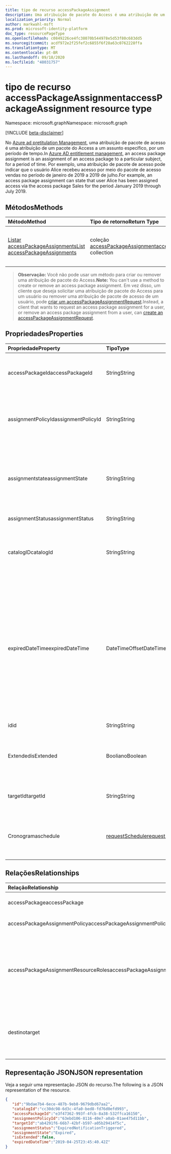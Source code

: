 ```yaml
---
title: tipo de recurso accessPackageAssignment
description: Uma atribuição de pacote do Access é uma atribuição de um pacote do Access a um assunto específico, por um período de tempo.
localization_priority: Normal
author: markwahl-msft
ms.prod: microsoft-identity-platform
doc_type: resourcePageType
ms.openlocfilehash: c0849226ce4fc38070b544978e5d53f80c683dd5
ms.sourcegitcommit: acdf972e2f25fef2c6855f6f28a63c0762228ffa
ms.translationtype: MT
ms.contentlocale: pt-BR
ms.lasthandoff: 09/18/2020
ms.locfileid: "48031757"
---
```

# <a name="accesspackageassignment-resource-type"></a><span data-ttu-id="07b1e-103">tipo de recurso accessPackageAssignment</span><span class="sxs-lookup"><span data-stu-id="07b1e-103">accessPackageAssignment resource type</span></span>

<span data-ttu-id="07b1e-104">Namespace: microsoft.graph</span><span class="sxs-lookup"><span data-stu-id="07b1e-104">Namespace: microsoft.graph</span></span>

[!INCLUDE [beta-disclaimer](../../includes/beta-disclaimer.md)]

<span data-ttu-id="07b1e-105">No [Azure ad pretitulation Management](entitlementmanagement-root.md), uma atribuição de pacote de acesso é uma atribuição de um pacote do Access a um assunto específico, por um período de tempo.</span><span class="sxs-lookup"><span data-stu-id="07b1e-105">In [Azure AD entitlement management](entitlementmanagement-root.md), an access package assignment is an assignment of an access package to a particular subject, for a period of time.</span></span>  <span data-ttu-id="07b1e-106">Por exemplo, uma atribuição de pacote de acesso pode indicar que o usuário Alice recebeu acesso por meio do pacote de acesso vendas no período de janeiro de 2019 a 2019 de julho.</span><span class="sxs-lookup"><span data-stu-id="07b1e-106">For example, an access package assignment can state that user Alice has been assigned access via the access package Sales for the period January 2019 through July 2019.</span></span>

## <a name="methods"></a><span data-ttu-id="07b1e-107">Métodos</span><span class="sxs-lookup"><span data-stu-id="07b1e-107">Methods</span></span>

| <span data-ttu-id="07b1e-108">Método</span><span class="sxs-lookup"><span data-stu-id="07b1e-108">Method</span></span>       | <span data-ttu-id="07b1e-109">Tipo de retorno</span><span class="sxs-lookup"><span data-stu-id="07b1e-109">Return Type</span></span> | <span data-ttu-id="07b1e-110">Descrição</span><span class="sxs-lookup"><span data-stu-id="07b1e-110">Description</span></span> |
|:-------------|:------------|:------------|
| [<span data-ttu-id="07b1e-111">Listar accessPackageAssignments</span><span class="sxs-lookup"><span data-stu-id="07b1e-111">List accessPackageAssignments</span></span>](../api/accesspackageassignment-list.md) | <span data-ttu-id="07b1e-112">coleção [accessPackageAssignment](accesspackageassignment.md)</span><span class="sxs-lookup"><span data-stu-id="07b1e-112">[accessPackageAssignment](accesspackageassignment.md) collection</span></span> | <span data-ttu-id="07b1e-113">Recupere uma lista de objetos **accesspackageassignment** .</span><span class="sxs-lookup"><span data-stu-id="07b1e-113">Retrieve a list of **accesspackageassignment** objects.</span></span> |

><span data-ttu-id="07b1e-114">**Observação:** Você não pode usar um método para criar ou remover uma atribuição de pacote do Access.</span><span class="sxs-lookup"><span data-stu-id="07b1e-114">**Note:** You can't use a method to create or remove an access package assignment.</span></span> <span data-ttu-id="07b1e-115">Em vez disso, um cliente que deseja solicitar uma atribuição de pacote do Access para um usuário ou remover uma atribuição de pacote de acesso de um usuário, pode [criar um accessPackageAssignmentRequest](../api/accesspackageassignmentrequest-post.md).</span><span class="sxs-lookup"><span data-stu-id="07b1e-115">Instead, a client that wants to request an access package assignment for a user, or remove an access package assignment from a user, can [create an accessPackageAssignmentRequest](../api/accesspackageassignmentrequest-post.md).</span></span>

## <a name="properties"></a><span data-ttu-id="07b1e-116">Propriedades</span><span class="sxs-lookup"><span data-stu-id="07b1e-116">Properties</span></span>

| <span data-ttu-id="07b1e-117">Propriedade</span><span class="sxs-lookup"><span data-stu-id="07b1e-117">Property</span></span>     | <span data-ttu-id="07b1e-118">Tipo</span><span class="sxs-lookup"><span data-stu-id="07b1e-118">Type</span></span>        | <span data-ttu-id="07b1e-119">Descrição</span><span class="sxs-lookup"><span data-stu-id="07b1e-119">Description</span></span> |
|:-------------|:------------|:------------|
|<span data-ttu-id="07b1e-120">accessPackageId</span><span class="sxs-lookup"><span data-stu-id="07b1e-120">accessPackageId</span></span>|<span data-ttu-id="07b1e-121">String</span><span class="sxs-lookup"><span data-stu-id="07b1e-121">String</span></span>|<span data-ttu-id="07b1e-122">O identificador do pacote de acesso.</span><span class="sxs-lookup"><span data-stu-id="07b1e-122">The identifier of the access package.</span></span> <span data-ttu-id="07b1e-123">Somente leitura.</span><span class="sxs-lookup"><span data-stu-id="07b1e-123">Read-only.</span></span>|
|<span data-ttu-id="07b1e-124">assignmentPolicyId</span><span class="sxs-lookup"><span data-stu-id="07b1e-124">assignmentPolicyId</span></span>|<span data-ttu-id="07b1e-125">String</span><span class="sxs-lookup"><span data-stu-id="07b1e-125">String</span></span>|<span data-ttu-id="07b1e-126">O identificador da política de atribuição de pacote do Access.</span><span class="sxs-lookup"><span data-stu-id="07b1e-126">The identifier of the access package assignment policy.</span></span> <span data-ttu-id="07b1e-127">Somente leitura.</span><span class="sxs-lookup"><span data-stu-id="07b1e-127">Read-only.</span></span>|
|<span data-ttu-id="07b1e-128">assignmentstate</span><span class="sxs-lookup"><span data-stu-id="07b1e-128">assignmentState</span></span>|<span data-ttu-id="07b1e-129">String</span><span class="sxs-lookup"><span data-stu-id="07b1e-129">String</span></span>|<span data-ttu-id="07b1e-130">O estado do pacote do Access.</span><span class="sxs-lookup"><span data-stu-id="07b1e-130">The state of the access package.</span></span> <span data-ttu-id="07b1e-131">Os valores possíveis são `Delivered` ou `Expired` .</span><span class="sxs-lookup"><span data-stu-id="07b1e-131">Possible values are `Delivered` or `Expired`.</span></span> <span data-ttu-id="07b1e-132">Somente leitura.</span><span class="sxs-lookup"><span data-stu-id="07b1e-132">Read-only.</span></span>|
|<span data-ttu-id="07b1e-133">assignmentStatus</span><span class="sxs-lookup"><span data-stu-id="07b1e-133">assignmentStatus</span></span>|<span data-ttu-id="07b1e-134">String</span><span class="sxs-lookup"><span data-stu-id="07b1e-134">String</span></span>|<span data-ttu-id="07b1e-135">Somente leitura.</span><span class="sxs-lookup"><span data-stu-id="07b1e-135">Read-only.</span></span>|
|<span data-ttu-id="07b1e-136">catalogID</span><span class="sxs-lookup"><span data-stu-id="07b1e-136">catalogId</span></span>|<span data-ttu-id="07b1e-137">String</span><span class="sxs-lookup"><span data-stu-id="07b1e-137">String</span></span>|<span data-ttu-id="07b1e-138">O identificador do catálogo que contém o pacote do Access.</span><span class="sxs-lookup"><span data-stu-id="07b1e-138">The identifier of the catalog containing the access package.</span></span> <span data-ttu-id="07b1e-139">Somente leitura.</span><span class="sxs-lookup"><span data-stu-id="07b1e-139">Read-only.</span></span>|
|<span data-ttu-id="07b1e-140">expiredDateTime</span><span class="sxs-lookup"><span data-stu-id="07b1e-140">expiredDateTime</span></span>|<span data-ttu-id="07b1e-141">DateTimeOffset</span><span class="sxs-lookup"><span data-stu-id="07b1e-141">DateTimeOffset</span></span>|<span data-ttu-id="07b1e-p107">O tipo Timestamp representa informações de data e hora usando o formato ISO 8601 e está sempre no horário UTC. Por exemplo, meia-noite em UTC no dia 1º de janeiro de 2014 teria esta aparência: `'2014-01-01T00:00:00Z'`</span><span class="sxs-lookup"><span data-stu-id="07b1e-p107">The Timestamp type represents date and time information using ISO 8601 format and is always in UTC time. For example, midnight UTC on Jan 1, 2014 would look like this: `'2014-01-01T00:00:00Z'`</span></span>|
|<span data-ttu-id="07b1e-144">id</span><span class="sxs-lookup"><span data-stu-id="07b1e-144">id</span></span>|<span data-ttu-id="07b1e-145">String</span><span class="sxs-lookup"><span data-stu-id="07b1e-145">String</span></span>| <span data-ttu-id="07b1e-146">Somente leitura.</span><span class="sxs-lookup"><span data-stu-id="07b1e-146">Read-only.</span></span>|
|<span data-ttu-id="07b1e-147">Extended</span><span class="sxs-lookup"><span data-stu-id="07b1e-147">isExtended</span></span>|<span data-ttu-id="07b1e-148">Booliano</span><span class="sxs-lookup"><span data-stu-id="07b1e-148">Boolean</span></span>|<span data-ttu-id="07b1e-149">Indica se a atribuição de pacote de acesso é estendida.</span><span class="sxs-lookup"><span data-stu-id="07b1e-149">Indicates whether the access package assignment is extended.</span></span> <span data-ttu-id="07b1e-150">Somente leitura.</span><span class="sxs-lookup"><span data-stu-id="07b1e-150">Read-only.</span></span>|
|<span data-ttu-id="07b1e-151">targetId</span><span class="sxs-lookup"><span data-stu-id="07b1e-151">targetId</span></span>|<span data-ttu-id="07b1e-152">String</span><span class="sxs-lookup"><span data-stu-id="07b1e-152">String</span></span>| <span data-ttu-id="07b1e-153">A ID do assunto com a atribuição.</span><span class="sxs-lookup"><span data-stu-id="07b1e-153">The ID of the subject with the assignment.</span></span> <span data-ttu-id="07b1e-154">Somente leitura.</span><span class="sxs-lookup"><span data-stu-id="07b1e-154">Read-only.</span></span>|
|<span data-ttu-id="07b1e-155">Cronograma</span><span class="sxs-lookup"><span data-stu-id="07b1e-155">schedule</span></span>|[<span data-ttu-id="07b1e-156">requestSchedule</span><span class="sxs-lookup"><span data-stu-id="07b1e-156">requestSchedule</span></span>](requestschedule.md)| <span data-ttu-id="07b1e-157">Quando a atribuição de acesso deve estar no local.</span><span class="sxs-lookup"><span data-stu-id="07b1e-157">When the access assignment is to be in place.</span></span> <span data-ttu-id="07b1e-158">Somente leitura.</span><span class="sxs-lookup"><span data-stu-id="07b1e-158">Read-only.</span></span>|

## <a name="relationships"></a><span data-ttu-id="07b1e-159">Relações</span><span class="sxs-lookup"><span data-stu-id="07b1e-159">Relationships</span></span>

| <span data-ttu-id="07b1e-160">Relação</span><span class="sxs-lookup"><span data-stu-id="07b1e-160">Relationship</span></span> | <span data-ttu-id="07b1e-161">Tipo</span><span class="sxs-lookup"><span data-stu-id="07b1e-161">Type</span></span>        | <span data-ttu-id="07b1e-162">Descrição</span><span class="sxs-lookup"><span data-stu-id="07b1e-162">Description</span></span> |
|:-------------|:------------|:------------|
|<span data-ttu-id="07b1e-163">accessPackage</span><span class="sxs-lookup"><span data-stu-id="07b1e-163">accessPackage</span></span>|[<span data-ttu-id="07b1e-164">accessPackage</span><span class="sxs-lookup"><span data-stu-id="07b1e-164">accessPackage</span></span>](accesspackage.md)| <span data-ttu-id="07b1e-165">Somente leitura.</span><span class="sxs-lookup"><span data-stu-id="07b1e-165">Read-only.</span></span> <span data-ttu-id="07b1e-166">Anulável.</span><span class="sxs-lookup"><span data-stu-id="07b1e-166">Nullable.</span></span>|
|<span data-ttu-id="07b1e-167">accessPackageAssignmentPolicy</span><span class="sxs-lookup"><span data-stu-id="07b1e-167">accessPackageAssignmentPolicy</span></span>|[<span data-ttu-id="07b1e-168">accessPackageAssignmentPolicy</span><span class="sxs-lookup"><span data-stu-id="07b1e-168">accessPackageAssignmentPolicy</span></span>](accesspackageassignmentpolicy.md)| <span data-ttu-id="07b1e-169">Somente leitura.</span><span class="sxs-lookup"><span data-stu-id="07b1e-169">Read-only.</span></span> <span data-ttu-id="07b1e-170">Anulável.</span><span class="sxs-lookup"><span data-stu-id="07b1e-170">Nullable.</span></span>|
|<span data-ttu-id="07b1e-171">accessPackageAssignmentResourceRoles</span><span class="sxs-lookup"><span data-stu-id="07b1e-171">accessPackageAssignmentResourceRoles</span></span>|<span data-ttu-id="07b1e-172">coleção [accessPackageAssignmentResourceRole](accesspackageassignmentresourcerole.md)</span><span class="sxs-lookup"><span data-stu-id="07b1e-172">[accessPackageAssignmentResourceRole](accesspackageassignmentresourcerole.md) collection</span></span>| <span data-ttu-id="07b1e-173">As funções de recurso entregues ao usuário de destino para esta atribuição.</span><span class="sxs-lookup"><span data-stu-id="07b1e-173">The resource roles delivered to the target user for this assignment.</span></span> <span data-ttu-id="07b1e-174">Somente leitura.</span><span class="sxs-lookup"><span data-stu-id="07b1e-174">Read-only.</span></span> <span data-ttu-id="07b1e-175">Anulável.</span><span class="sxs-lookup"><span data-stu-id="07b1e-175">Nullable.</span></span>|
|<span data-ttu-id="07b1e-176">destino</span><span class="sxs-lookup"><span data-stu-id="07b1e-176">target</span></span>|[<span data-ttu-id="07b1e-177">accessPackageSubject</span><span class="sxs-lookup"><span data-stu-id="07b1e-177">accessPackageSubject</span></span>](accesspackagesubject.md)| <span data-ttu-id="07b1e-178">O assunto da atribuição de pacote do Access.</span><span class="sxs-lookup"><span data-stu-id="07b1e-178">The subject of the access package assignment.</span></span> <span data-ttu-id="07b1e-179">Somente leitura.</span><span class="sxs-lookup"><span data-stu-id="07b1e-179">Read-only.</span></span> <span data-ttu-id="07b1e-180">Anulável.</span><span class="sxs-lookup"><span data-stu-id="07b1e-180">Nullable.</span></span>|

## <a name="json-representation"></a><span data-ttu-id="07b1e-181">Representação JSON</span><span class="sxs-lookup"><span data-stu-id="07b1e-181">JSON representation</span></span>

<span data-ttu-id="07b1e-182">Veja a seguir uma representação JSON do recurso.</span><span class="sxs-lookup"><span data-stu-id="07b1e-182">The following is a JSON representation of the resource.</span></span>

<!-- {
  "blockType": "resource",
  "optionalProperties": [

  ],
  "@odata.type": "microsoft.graph.accessPackageAssignment",
  "baseType": "",
  "keyProperty": "id"
}-->

```json
{
   "id":"9bdae7b4-6ece-487b-9eb8-9679dbd67aa2",
   "catalogId":"cc30dc98-6d3c-4fa0-bed8-fd76d0efd993",
   "accessPackageId":"e3f47362-993f-4fcb-8a38-532ffca16150",
   "assignmentPolicyId":"63ebd106-8116-40e7-a0ab-01ae475d11bb",
   "targetId":"ab4291f6-66b7-42bf-b597-a05b29414f5c",
   "assignmentStatus":"ExpiredNotificationTriggered",
   "assignmentState":"Expired",
   "isExtended":false,
   "expiredDateTime":"2019-04-25T23:45:40.42Z"
}
```

<!-- uuid: 16cd6b66-4b1a-43a1-adaf-3a886856ed98
2019-02-04 14:57:30 UTC -->
<!-- {
  "type": "#page.annotation",
  "description": "accessPackageAssignment resource",
  "keywords": "",
  "section": "documentation",
  "tocPath": ""
}-->


